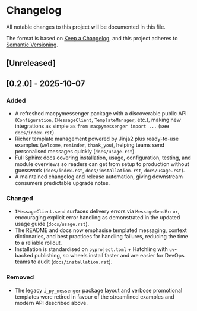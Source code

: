 # Changelog

All notable changes to this project will be documented in this file.

The format is based on [Keep a Changelog](https://keepachangelog.com/en/1.0.0/),
and this project adheres to [Semantic Versioning](https://semver.org/spec/v2.0.0.html).

## [Unreleased]

<!-- note: add changes here after each major change -->

## [0.2.0] - 2025-10-07
### Added
- A refreshed macpymessenger package with a discoverable public API (`Configuration`, `IMessageClient`, `TemplateManager`, etc.), making new integrations as simple as `from macpymessenger import ...` (see `docs/index.rst`).
- Richer template management powered by Jinja2 plus ready-to-use examples (`welcome`, `reminder`, `thank_you`), helping teams send personalised messages quickly (`docs/usage.rst`).
- Full Sphinx docs covering installation, usage, configuration, testing, and module overviews so readers can get from setup to production without guesswork (`docs/index.rst`, `docs/installation.rst`, `docs/usage.rst`).
- A maintained changelog and release automation, giving downstream consumers predictable upgrade notes.

### Changed
- `IMessageClient.send` surfaces delivery errors via `MessageSendError`, encouraging explicit error handling as demonstrated in the updated usage guide (`docs/usage.rst`).
- The README and docs now emphasise templated messaging, context dictionaries, and best practices for handling failures, reducing the time to a reliable rollout.
- Installation is standardised on `pyproject.toml` + Hatchling with `uv`-backed publishing, so wheels install faster and are easier for DevOps teams to audit (`docs/installation.rst`).

### Removed
- The legacy `i_py_messenger` package layout and verbose promotional templates were retired in favour of the streamlined examples and modern API described above.
